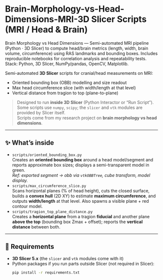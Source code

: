 # Brain-Morphology-vs-Head-Dimensions-MRI-3D Slicer Scripts (MRI / Head & Brain)
Brain Morphology vs Head Dimensions — Semi-automated MRI pipeline (Python · 3D Slicer) to compute head/brain metrics (length, width, brain volume, circumference) using RAS landmarks and bounding boxes. Includes reproducible notebooks for correlation analysis and repeatability tests. Stack: Python, 3D Slicer, NumPy/pandas, OpenCV, Matplotlib.

Semi-automated **3D Slicer** scripts for cranial/head measurements on MRI:  
- Oriented bounding box (OBB) modelling and size readout  
- Max head circumference slice (with width/length at that level)  
- Vertical distance from tragion to top (plane-to-plane)

> Designed to run **inside 3D Slicer** (Python Interactor or “Run Script”).  
> Some scripts use `numpy`, `scipy`; the `slicer` and `vtk` modules are provided by Slicer itself.  
> Scripts come from my research project on **brain morphology vs head dimensions**.

---

## ✨ What’s inside

- `scripts/oriented_bounding_box.py`  
  Creates an **oriented bounding box** around a head model/segment and reports approximate box sizes; displays a semi-transparent model in green.  
  _Ref: exported segment → obb via `vtkOBBTree`, cube transform, model display._  
- `scripts/max_circumference_slice.py`  
  Scans horizontal planes (% of head height), cuts the closed surface, builds a **convex hull** (2D XY) to estimate **maximum circumference**, and outputs **width/length** at that level. Also spawns a visible plane + red contour model.  
- `scripts/tragion_top_plane_distance.py`  
  Creates a **horizontal plane** from a tragion **fiducial** and another plane **above the top** (bounding box Zmax + offset); reports the **vertical distance** between both.

---

## 🧰 Requirements

- **3D Slicer 5.x** (the `slicer` and `vtk` modules come with it)  
- Python packages if you run parts outside Slicer (not required in Slicer):  
  ```bash
  pip install -r requirements.txt
